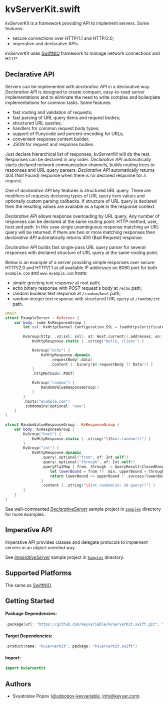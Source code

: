 # kvServerKit.swift

*kvServerKit* is a framework providing API to implement servers. Some features:

- secure connections over HTTP/1.1 and HTTP/2.0;
- imperative and declarative APIs.

*kvServerKit* uses [SwiftNIO](https://github.com/apple/swift-nio) framework to manage network connections and HTTP.


## Declarative API

Servers can be implemented with *declarative API* in a declarative way.
*Declarative API* is designed to create compact, easy-to-read server implementations
and to eliminate the need to write complex and boilerplate implementations for common tasks.
Some features:
- fast routing and validation of requests;
- fast parsing of URL query items and request bodies;
- structured URL queries;
- handlers for common request body types;
- support of Punycode and percent-encoding for URLs;
- convenient response content builder;
- JSON for request and response bodies.

Just declare hierarchical list of responses, *kvServerKit* will do the rest. Responses can be declared in any order.
*Declarative API* automatically starts declared network communication channels, builds routing trees to responses and URL query parsers.
*Declarative API* automatically returns 404 (Not Found) response when there is no declared response for a request.

One of *declarative API* key features is structured URL query.
There are modifiers of requests declaring types of URL query item values and optionally custom parsing callbacks.
If structure of URL query is declared then the resulting values are available as a tuple in the response context.

*Declarative API* allows response overloading by URL query.
Any number of responses can be declared at the same routing point: HTTP method, user, host and path.
In this case single unambiguous response matching an URL query will be returned.
If there are two or more matching responses then *declarative API* automatically returns 400 (Bad Request) response. 

*Declarative API* builds fast single-pass URL query parser for several responses with declared structure of URL query at the same routing point.

Below is an example of a server providing simple responses over secure HTTP/2.0 and HTTP/1.1 at all available IP addresses on 8080 port
for both `example.com` and `www.example.com` hosts:
- simple greeting text response at root path;
- echo binary response with *POST* request's body at `/echo` path;
- random boolean text response at `/random/bool` path;
- random integer text response with structured URL query at `/random/int` path.

```swift
@main
struct ExampleServer : KvServer {
    var body: some KvResponseGroup {
        let ssl: KvHttpChannel.Configuration.SSL = loadHttpsCertificate()
    
        KvGroup(http: .v2(ssl: ssl), at: Host.current().addresses, on: [ 8080 ]) {
            KvHttpResponse.static { .string("Hello, client") }

            KvGroup("echo") {
                KvHttpResponse.dynamic
                    .requestBody(.data)
                    .content { .binary($0.requestBody ?? Data()) }
            }
            .httpMethods(.POST)

            KvGroup("random") {
                RandomValueResponseGroup()
            }
        }
        .hosts("example.com")
        .subdomains(optional: "www")
    }
}
    
struct RandomValueResponseGroup : KvResponseGroup {
    var body: KvResponseGroup {
        KvGroup("bool") {
            KvHttpResponse.static { .string("\(Bool.random())") }
        }
        KvGroup("int") {
            KvHttpResponse.dynamic
                .query(.optional("from", of: Int.self))
                .query(.optional("through", of: Int.self))
                .queryFlatMap { from, through -> QueryResult<ClosedRange<Int>> in
                    let lowerBound = from ?? .min, upperBound = through ?? .max
                    return lowerBound <= upperBound ? .success(lowerBound ... upperBound) : .failure
                }
                .content { .string("\(Int.random(in: $0.query))") }
        }
    }
}
```

See well-commented [*DeclarativeServer*](./Samples/DeclarativeServer) sample project in [`Samples`](./Samples) directory for more examples.


## Imperative API

Imperative API provides classes and delegate protocols to implement servers in an object-oriented way.

See [*ImperativeServer*](./Samples/ImperativeServer) sample project in [`Samples`](./Samples) directory.


## Supported Platforms

The same as [SwiftNIO](https://github.com/apple/swift-nio).


## Getting Started

#### Package Dependencies:
```swift
.package(url: "https://github.com/keyvariable/kvServerKit.swift.git", from: "0.2.0")
```
#### Target Dependencies:
```swift
.product(name: "kvServerKit", package: "kvServerKit.swift")
```
#### Import:
```swift
import kvServerKit
```


## Authors

- Svyatoslav Popov ([@sdpopov-keyvariable](https://github.com/sdpopov-keyvariable), [info@keyvar.com](mailto:info@keyvar.com)).
